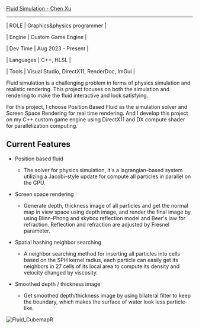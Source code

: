 [Fluid Simulation - Chen Xu](https://www.chenoa.games/personal-project/fluid-simulation)

---

| ROLE      | Graphics&physics programmer                |

| Engine    | Custom Game Engine                         |

| Dev Time  | Aug 2023 - Present                         |

| Languages | C++, HLSL                                  |

| Tools     | Visual Studio, DirectX11, RenderDoc, ImGui |

Fluid simulation is a challenging problem in terms of physics simulation and realistic rendering. This project focuses on both the simulation and rendering to make the fluid interactive and look satisfying.

For this project, I choose Position Based Fluid as the simulation solver and Screen Space Rendering for real time rendering. And I develop this project on my C++ custom game engine using DirectX11 and DX compute shader for parallelization computing.



## Current Features

- Position based fluid
  - The solver for physics simulation, it's a lagrangian-based system utilizing a Jacobi-style update for compute all particles in parallel on the GPU.

- Screen space rendering
  - Generate depth, thickness image of all particles and get the normal map in view space using depth image, and render the final image by using Blinn-Phong and skybox reflection model and Beer's law for refraction. Reflection and refraction are adjusted by Fresnel parameter.

- Spatial hashing neighbor searching
  - A neighbor searching method for inserting all particles into cells based on the SPH kernel radius, each particle can easily get its neighbors in 27 cells of its local area to compute its density and velocity changed by viscosity.

- Smoothed depth / thickness image
  - Get smoothed depth/thickness image by using bilateral filter to keep the boundary, which makes the surface of water look less particle-like.

![Fluid_CubemapR](D:\MySpace\Site\Fluid\Fluid_CubemapR.gif)